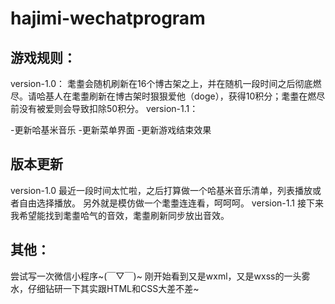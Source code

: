 # hajimi-wechatprogram


## 游戏规则：
version-1.0：
  耄耋会随机刷新在16个博古架之上，并在随机一段时间之后彻底燃尽。请哈基人在耄耋刷新在博古架时狠狠爱他（doge），获得10积分；耄耋在燃尽前没有被爱则会导致扣除50积分。
version-1.1：

  -更新哈基米音乐
  -更新菜单界面
  -更新游戏结束效果
## 版本更新
version-1.0
  最近一段时间太忙啦，之后打算做一个哈基米音乐清单，列表播放或者自由选择播放。
  另外就是模仿做一个耄耋连连看，呵呵呵。
version-1.1
  接下来我希望能找到耄耋哈气的音效，耄耋刷新同步放出音效。
## 其他：
  尝试写一次微信小程序~(￣▽￣)~
  刚开始看到又是wxml，又是wxss的一头雾水，仔细钻研一下其实跟HTML和CSS大差不差~
